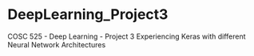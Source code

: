 # DeepLearning_Project3

COSC 525 - Deep Learning - Project 3
Experiencing Keras with different Neural Network Architectures
